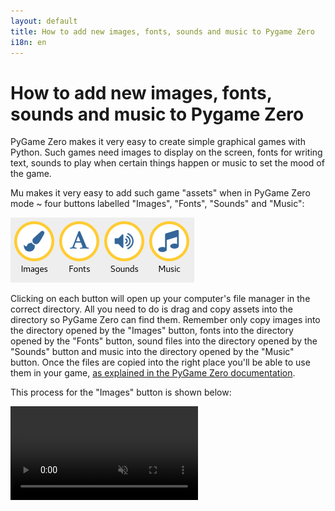 ```yaml
---
layout: default
title: How to add new images, fonts, sounds and music to Pygame Zero
i18n: en
---
```

# How to add new images, fonts, sounds and music to Pygame Zero

PyGame Zero makes it very easy to create simple graphical games with Python.
Such games need images to display on the screen, fonts for writing text, sounds
to play when certain things happen or music to set the mood of the game. 

Mu makes it very easy to add such game "assets" when in PyGame Zero mode ~ four
buttons labelled "Images", "Fonts", "Sounds" and "Music":

<div class="row">
  <img src="/img/en/howto/images_sounds.png" alt="Images and Sounds buttons" class="img-responsive center-block img-rounded movie"/>
  <br/>
</div>

Clicking on each button will open up your computer's file manager in the
correct directory. All you need to do is drag and copy assets into the
directory so PyGame Zero can find them. Remember only copy images into the
directory opened by the "Images" button, fonts into the directory opened by the
"Fonts" button, sound files into the directory opened by the "Sounds" button
and music into the directory
opened by the "Music" button. Once the files are copied into the right place
you'll be able to use them in your game,
[as explained in the PyGame Zero documentation](https://pygame-zero.readthedocs.io/en/stable/introduction.html#sounds-and-images).

This process for the "Images" button is shown below:

<div class="row">
  <video autoplay loop muted playsinline><source src="/img/en/howto/add_image.mp4" type="video/mp4" alt="Add an image to PyGame Zero" class="img-responsive center-block img-rounded movie"></video>
  <br/>
</div>
